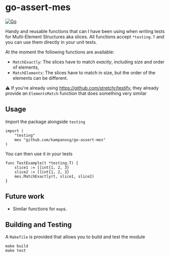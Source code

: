 # go-assert-mes
[![Go](https://github.com/kampanosg/go-assert-mes/actions/workflows/go.yml/badge.svg)](https://github.com/kampanosg/go-assert-mes/actions/workflows/go.yml)

Handy and reusable functions that can I have been using when writing tests for Multi-Element Structures aka slices. All functions accept `*testing.T` and you can use them directly in your unit tests.

At the moment the following functions are available:
* `MatchExactly`: The slices have to match _exactly_, including size and order of elements,
* `MatchElements`: The slices have to match in size, but the order of the elements can be different.

:warning: If you're already using https://github.com/stretchr/testify, they already provide an `ElementsMatch` function that does something very similar

## Usage
Import the package alongside `testing`
```golang
import (
    "testing"
    mes "github.com/kampanosg/go-assert-mes"
)
```

You can then use it in your tests
```golang
func TestExample(t *testing.T) {
	slice1 := []int{1, 2, 3}
	slice2 := []int{1, 2, 3}
	mes.MatchExactly(t, slice1, slice2)
}
```

## Future work
* Similar functions for `map`s.

## Building and Testing
A `Makefile` is provided that allows you to build and test the module
```
make build
make test
```